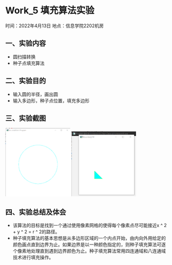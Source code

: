 # Work_5  填充算法实验

时间：2022年4月13日
地点：信息学院2202机房


## 一、实验内容

* 圆扫描转换
* 种子点填充算法


## 二、实验目的

* 输入圆的半径，画出圆
* 输入多边形，种子点位置，填充多边形

## 三、实验截图
<img src="5_1.png" width="40%">
<img src="5_2.png" width="40%">

## 四、实验总结及体会

* 该算法的目标是找到一个通过使用像素网格的使得每个像素点尽可能接近x ^ 2 + y ^ 2 = r ^ 2的路径。
* 种子填充算法的基本思想是从多边形区域的一个内点开始，由内向外用给定的颜色画点直到边界为止。如果边界是以一种颜色指定的，则种子填充算法可逐个像素地处理直到遇到边界颜色为止。种子填充算法常用四连通域和八连通域技术进行填充操作。